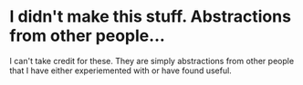 I didn't make this stuff.
Abstractions from other people...
=========

I can't take credit for these.  They are simply abstractions from other people that I have either experiemented with or have found useful.

